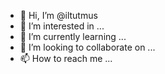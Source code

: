 - 👋 Hi, I’m @iltutmus
- 👀 I’m interested in ...
- 🌱 I’m currently learning ...
- 💞️ I’m looking to collaborate on ...
- 📫 How to reach me ...

<!---
iltutmus/iltutmus is a ✨ special ✨ repository because its `README.md` (this file) appears on your GitHub profile.
You can click the Preview link to take a look at your changes.
--->
